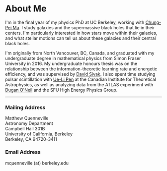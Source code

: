 # About Me
I'm in the final year of my physics PhD at UC Berkeley, working with [Chung-Pei Ma](https://w.astro.berkeley.edu/~cpma/). I study galaxies and the supermassive black holes that lie in their centers. I'm particularly interested in how stars move within their galaxies, and what stellar motions can tell us about these galaxies and their central black holes.

I'm originally from North Vancouver, BC, Canada, and graduated with my undergraduate degree in mathematical physics from Simon Fraser University in 2016. My undergraduate honours thesis was on the relationship between the information-theoretic learning rate and energetic efficiency, and was supervised by [David Sivak](https://www.sfu.ca/physics/people/faculty/dsivak.html). I also spent time studying pulsar scintillation with [Ue-Li Pen](https://www.cita.utoronto.ca/~pen/wordpress/) at the Canadian Institute for Theoretical Astrophysics, as well as analyzing data from the ATLAS experiment with [Dugan O'Neil](https://www.sfu.ca/research/directory/dugan-oneil) and the SFU High Energy Physics Group.

***

### Mailing Address
Matthew Quenneville  
Astronomy Department  
Campbell Hall 301B  
University of California, Berkeley  
Berkeley, CA 94720-3411

### Email Address
mquenneville (at) berkeley.edu